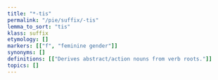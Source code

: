 ```yaml
---
title: "*-tis"
permalink: "/pie/suffix/-tis"
lemma_to_sort: "tis"
klass: suffix
etymology: []
markers: [["f", "feminine gender"]]
synonyms: []
definitions: [["Derives abstract/action nouns from verb roots."]]
topics: []
---
```

